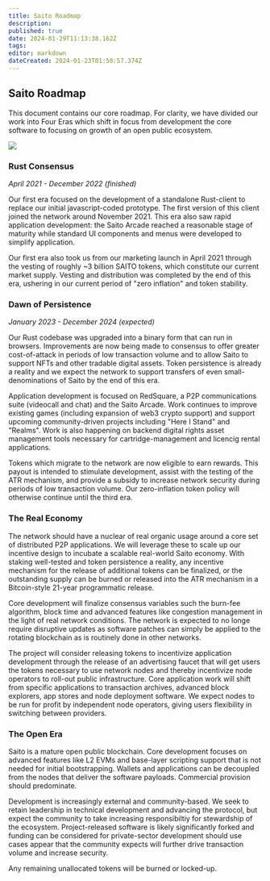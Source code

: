 ```yaml
---
title: Saito Roadmap
description: 
published: true
date: 2024-01-29T11:13:38.162Z
tags: 
editor: markdown
dateCreated: 2024-01-23T01:50:57.374Z
---
```


## Saito Roadmap

This document contains our core roadmap. For clarity, we have divided our work into Four Eras which shift in focus from development the core software to focusing on growth of an open public ecosystem.

![](https://saito.tech/wp-content/uploads/2022/04/img_62556f349adbd.png)

### Rust Consensus

*April 2021 - December 2022 (finished)*

Our first era focused on the development of a standalone Rust-client to replace our initial javascript-coded prototype. The first version of this client joined the network around November 2021. This era also saw rapid application development: the Saito Arcade reached a reasonable stage of maturity while standard UI components and menus were developed to simplify application.

Our first era also took us from our marketing launch in April 2021 through the vesting of roughly ~3 billion SAITO tokens, which constitute our current market supply. Vesting and distribution was completed by the end of this era, ushering in our current period of "zero inflation" and token stability.

### Dawn of Persistence

*January 2023 - December 2024 (expected)*

Our Rust codebase was upgraded into a binary form that can run in browsers. Improvements are now being made to consensus to offer greater cost-of-attack in periods of low transaction volume and to allow Saito to support NFTs and other tradable digital assets. Token persistence is already a reality and we expect the network to support transfers of even small-denominations of Saito by the end of this era.

Application development is focused on RedSquare, a P2P communications suite (videocall and chat) and the Saito Arcade. Work continues to improve existing games (including expansion of web3 crypto support) and support upcoming community-driven projects including "Here I Stand" and "Realms". Work is also happening on backend digital rights asset management tools necessary for cartridge-management and licencig rental applications.

Tokens which migrate to the network are now eligible to earn rewards. This payout is intended to stimulate development, assist with the testing of the ATR mechanism, and provide a subsidy to increase network security during periods of low transaction volume. Our zero-inflation token policy will otherwise continue until the third era.

### The Real Economy

The network should have a nuclear of real organic usage around a core set of distributed P2P applications. We will leverage these to scale up our incentive design to incubate a scalable real-world Saito economy. With staking well-tested and token persistence a reality, any incentive mechanism for the release of additional tokens can be finalized, or the outstanding supply can be burned or released into the ATR mechanism in a Bitcoin-style 21-year programmatic release.

Core development will finalize consensus variables such the burn-fee algorithm, block time and advanced features like congestion management in the light of real network conditions. The network is expected to no longe require disruptive updates as software patches can simply be applied to the rotating blockchain as is routinely done in other networks.

The project will consider releasing tokens to incentivize application development through the release of an advertising faucet that will get users the tokens necessary to use network nodes and thereby incentivize node operators to roll-out public infrastructure. Core application work will shift from specific applications to transaction archives, advanced block explorers, app stores and node deployment software. We expect nodes to be run for profit by independent node operators, giving users flexibility in switching between providers.

### The Open Era

Saito is a mature open public blockchain. Core development focuses on advanced features like L2 EVMs and base-layer scripting support that is not needed for initial bootstrapping. Wallets and applications can be decoupled from the nodes that deliver the software payloads. Commercial provision should predominate.

Development is increasingly external and community-based. We seek to retain leadership in technical development and advancing the protocol, but expect the community to take increasing responsibiltiy for stewardship of the ecosystem. Project-released software is likely significantly forked and funding can be considered for private-sector development should use cases appear that the community expects will further drive transaction volume and increase security. 

Any remaining unallocated tokens will be burned or locked-up.